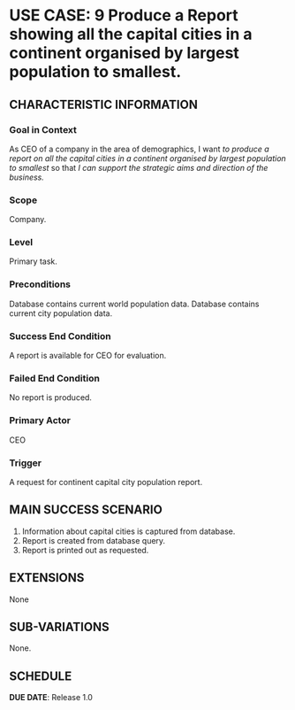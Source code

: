 # USE CASE: 9 Produce a Report showing all the capital cities in a continent organised by largest population to smallest.

## CHARACTERISTIC INFORMATION

### Goal in Context

As CEO of a company in the area of demographics, I want *to produce a report on all the capital cities in a continent organised by largest population to smallest* so that *I can support the strategic aims and direction of the business.*

### Scope

Company.

### Level

Primary task.

### Preconditions

Database contains current world population data.
Database contains current city population data.

### Success End Condition

A report is available for CEO for evaluation.

### Failed End Condition

No report is produced.

### Primary Actor

CEO

### Trigger

A request for continent capital city population report.

## MAIN SUCCESS SCENARIO

1. Information about capital cities is captured from database.
2. Report is created from database query.
3. Report is printed out as requested.

## EXTENSIONS

None

## SUB-VARIATIONS

None.

## SCHEDULE

**DUE DATE**: Release 1.0